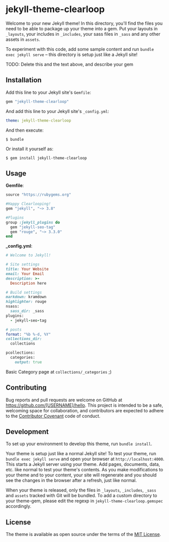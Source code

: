 # jekyll-theme-clearloop

Welcome to your new Jekyll theme! In this directory, you'll find the files you need to be able to package up your theme into a gem. Put your layouts in `_layouts`, your includes in `_includes`, your sass files in `_sass` and any other assets in `assets`.

To experiment with this code, add some sample content and run `bundle exec jekyll serve` – this directory is setup just like a Jekyll site!

TODO: Delete this and the text above, and describe your gem


## Installation

Add this line to your Jekyll site's `Gemfile`:

```ruby
gem "jekyll-theme-clearloop"
```

And add this line to your Jekyll site's `_config.yml`:

```yaml
theme: jekyll-theme-clearloop
```

And then execute:

    $ bundle

Or install it yourself as:

    $ gem install jekyll-theme-clearloop

## Usage

__Gemfile__:
```ruby
source "https://rubygems.org"

#Happy Clearlooping!
gem "jekyll", "~> 3.8"

#Plugins
group :jekyll_plugins do
  gem "jekyll-seo-tag"
  gem "rouge", "~> 3.3.0"
end
```

__\_config.yml__:
```ruby
# Welcome to Jekyll!

# Site settings
title: Your Website
email: Your Email
description: >-
  Description here

# Build settings
markdown: kramdown
highlighter: rouge
nsass:
  sass_dir: _sass
plugins:
  - jekyll-seo-tag

# posts
format: "%b %-d, %Y"
collections_dir: 
  collections

pcollections:
  categories:
    output: true
```

Basic Category page at `collections/_categories` ;)

## Contributing

Bug reports and pull requests are welcome on GitHub at https://github.com/[USERNAME]/hello. This project is intended to be a safe, welcoming space for collaboration, and contributors are expected to adhere to the [Contributor Covenant](http://contributor-covenant.org) code of conduct.

## Development

To set up your environment to develop this theme, run `bundle install`.

Your theme is setup just like a normal Jekyll site! To test your theme, run `bundle exec jekyll serve` and open your browser at `http://localhost:4000`. This starts a Jekyll server using your theme. Add pages, documents, data, etc. like normal to test your theme's contents. As you make modifications to your theme and to your content, your site will regenerate and you should see the changes in the browser after a refresh, just like normal.

When your theme is released, only the files in `_layouts`, `_includes`, `_sass` and `assets` tracked with Git will be bundled.
To add a custom directory to your theme-gem, please edit the regexp in `jekyll-theme-clearloop.gemspec` accordingly.

## License

The theme is available as open source under the terms of the [MIT License](https://opensource.org/licenses/MIT).
